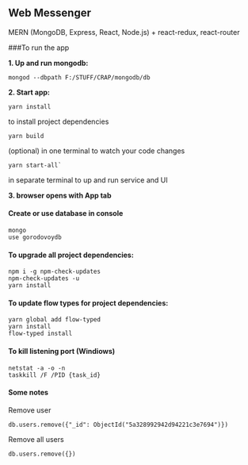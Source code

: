 ## Web Messenger

MERN (MongoDB, Express, React, Node.js) + react-redux, react-router


###To run the app

**1. Up and run mongodb:**
```
mongod --dbpath F:/STUFF/CRAP/mongodb/db
```
**2. Start app:**
```
yarn install
```
to install project dependencies


```
yarn build
```
(optional) in one terminal to watch your code changes


```
yarn start-all`
```
in separate terminal to up and run service and UI

**3. browser opens with App tab**


#### Create or use database in console
```
mongo
use gorodovoydb
```

#### To upgrade all project dependencies:
```
npm i -g npm-check-updates
npm-check-updates -u
yarn install
```

#### To update flow types for project dependencies:
```
yarn global add flow-typed
yarn install
flow-typed install
```

#### To kill listening port (Windiows)
```
netstat -a -o -n
taskkill /F /PID {task_id}
```


#### Some notes
Remove user
```
db.users.remove({"_id": ObjectId("5a328992942d94221c3e7694")})
```
Remove all users
```
db.users.remove({})
```

